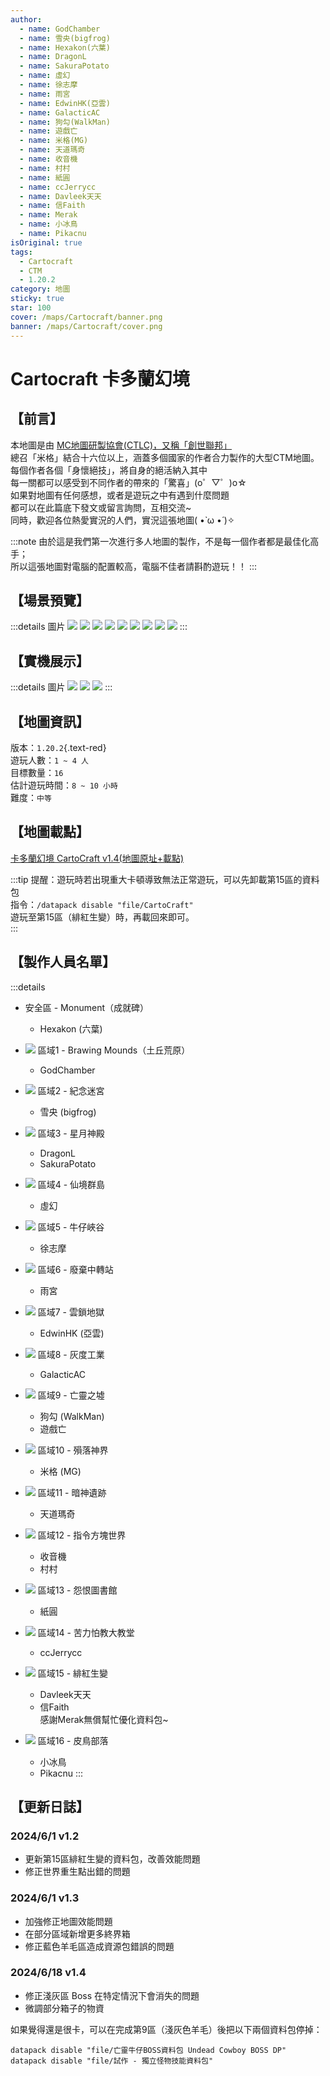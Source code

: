 ```yaml
---
author:
  - name: GodChamber
  - name: 雪央(bigfrog)
  - name: Hexakon(六葉)
  - name: DragonL
  - name: SakuraPotato
  - name: 虛幻
  - name: 徐志摩
  - name: 雨宮
  - name: EdwinHK(亞雲)
  - name: GalacticAC
  - name: 狗勾(WalkMan)
  - name: 遊戲亡
  - name: 米格(MG)
  - name: 天道瑪奇
  - name: 收音機
  - name: 村村
  - name: 紙圓
  - name: ccJerrycc
  - name: Davleek天天
  - name: 信Faith
  - name: Merak
  - name: 小冰鳥
  - name: Pikacnu
isOriginal: true
tags:
  - Cartocraft
  - CTM
  - 1.20.2
category: 地圖
sticky: true
star: 100
cover: /maps/Cartocraft/banner.png
banner: /maps/Cartocraft/cover.png
---
```


# Cartocraft 卡多蘭幻境

## 【前言】

本地圖是由 [MC地圖研製協會(CTLC)，又稱「創世聯邦」](https://discord.gg/UMYxwHyRNE)  
總召「米格」結合十六位以上，涵蓋多個國家的作者合力製作的大型CTM地圖。  
每個作者各個「身懷絕技」，將自身的絕活納入其中  
每一關都可以感受到不同作者的帶來的「驚喜」(o゜▽゜)o☆  
如果對地圖有任何感想，或者是遊玩之中有遇到什麼問題  
都可以在此篇底下發文或留言詢問，互相交流~  
同時，歡迎各位熱愛實況的人們，實況這張地圖( •̀ ω •́ )✧

:::note
由於這是我們第一次進行多人地圖的製作，不是每一個作者都是最佳化高手；  
所以這張地圖對電腦的配置較高，電腦不佳者請斟酌遊玩！！
:::

## 【場景預覽】

:::details 圖片
![](/maps/Cartocraft/scene/0.png)
![](/maps/Cartocraft/scene/1.png)
![](/maps/Cartocraft/scene/2.png)
![](/maps/Cartocraft/scene/3.png)
![](/maps/Cartocraft/scene/4.png)
![](/maps/Cartocraft/scene/5.png)
![](/maps/Cartocraft/scene/6.png)
![](/maps/Cartocraft/scene/7.png)
![](/maps/Cartocraft/scene/8.png)
:::

## 【實機展示】

:::details 圖片
![](/maps/Cartocraft/in-game/0.png)
![](/maps/Cartocraft/in-game/1.png)
![](/maps/Cartocraft/in-game/2.png)
:::

## 【地圖資訊】

版本：`1.20.2`{.text-red}  
遊玩人數：`1 ~ 4 人`  
目標數量：`16`  
估計遊玩時間：`8 ~ 10 小時`  
難度：`中等`  

## 【地圖載點】

[卡多蘭幻境 CartoCraft v1.4(地圖原址+載點)](https://www.mediafire.com/file/4w1k0nim8ce32ur/Cartocraft_卡多蘭幻境_正式版V1.4(地圖%2B材質).zip/file)  

:::tip
提醒：遊玩時若出現重大卡頓導致無法正常遊玩，可以先卸載第15區的資料包  
指令：`/datapack disable "file/CartoCraft"`  
遊玩至第15區（緋紅生變）時，再載回來即可。  
:::

## 【製作人員名單】

<div class="author">

:::details
- 安全區 - Monument（成就碑）
  - Hexakon (六葉)
  
- ![][white-wool] 區域1 - Brawing Mounds（土丘荒原）
  - GodChamber

- ![][orange-wool] 區域2 - 紀念迷宮
  - 雪央 (bigfrog)

- ![][magenta-wool] 區域3 - 星月神殿
  - DragonL
  - SakuraPotato

- ![][light-blue-wool] 區域4 - 仙境群島
  - 虛幻

- ![][yellow-wool] 區域5 - 牛仔峽谷
  - 徐志摩

- ![][lime-wool] 區域6 - 廢棄中轉站
  - 雨宮

- ![][pink-wool] 區域7 - 雲鎖地獄
  - EdwinHK (亞雲)

- ![][gray-wool] 區域8 - 灰度工業
  - GalacticAC

- ![][light-gray-wool] 區域9 - 亡靈之墟
  - 狗勾 (WalkMan)
  - 遊戲亡

- ![][cyan-wool] 區域10 - 殞落神界
  - 米格 (MG) <Badge text="總召" type="tip" />

- ![][purple-wool] 區域11 - 暗神遺跡
  - 天道瑪奇

- ![][blue-wool] 區域12 - 指令方塊世界
  - 收音機
  - 村村

- ![][brown-wool] 區域13 - 怨恨圖書館
  - 紙圓

- ![][green-wool] 區域14 - 苦力怕教大教堂
  - ccJerrycc

- ![][red-wool] 區域15 - 緋紅生變
  - Davleek天天
  - 信Faith  
  感謝Merak無償幫忙優化資料包~

- ![][black-wool] 區域16 - 皮鳥部落
  - 小冰鳥
  - Pikacnu
:::
</div>

## 【更新日誌】

### 2024/6/1 v1.2

- 更新第15區緋紅生變的資料包，改善效能問題
- 修正世界重生點出錯的問題

### 2024/6/1 v1.3

- 加強修正地圖效能問題
- 在部分區域新增更多終界箱
- 修正藍色羊毛區造成資源包錯誤的問題

### 2024/6/18 v1.4

- 修正淺灰區 Boss 在特定情況下會消失的問題
- 微調部分箱子的物資

如果覺得還是很卡，可以在完成第9區（淺灰色羊毛）後把以下兩個資料包停掉：

```mcfunction
datapack disable "file/亡靈牛仔BOSS資料包 Undead Cowboy BOSS DP"
datapack disable "file/試作 - 獨立怪物技能資料包"
```

<style>
  .text-red {
    color: rgb(224, 108, 117);
  }
  .author > .details img {
    width: 18px;
  }
</style>

[white-wool]: https://zh.minecraft.wiki/images/White_Wool_JE2_BE2.png
[orange-wool]: https://zh.minecraft.wiki/images/Orange_Wool_JE3_BE3.png
[magenta-wool]: https://zh.minecraft.wiki/images/Magenta_Wool_JE3_BE3.png
[light-blue-wool]: https://zh.minecraft.wiki/images/Light_Blue_Wool_JE3_BE3.png
[yellow-wool]: https://zh.minecraft.wiki/images/Yellow_Wool_JE3_BE3.png
[Lime-wool]: https://zh.minecraft.wiki/images/Lime_Wool_JE3_BE3.png
[pink-wool]: https://zh.minecraft.wiki/images/Pink_Wool_JE3_BE3.png
[gray-wool]: https://zh.minecraft.wiki/images/Gray_Wool_JE3_BE3.png
[light-gray-wool]: https://zh.minecraft.wiki/images/Light_Gray_Wool_JE3_BE3.png
[cyan-wool]: https://zh.minecraft.wiki/images/Cyan_Wool_JE3_BE3.png
[purple-wool]: https://zh.minecraft.wiki/images/Purple_Wool_JE3_BE3.png
[blue-wool]: https://zh.minecraft.wiki/images/Blue_Wool_JE3_BE3.png
[brown-wool]: https://zh.minecraft.wiki/images/Brown_Wool_JE3_BE3.png
[green-wool]: https://zh.minecraft.wiki/images/Green_Wool_JE3_BE3.png
[red-wool]: https://zh.minecraft.wiki/images/Red_Wool_JE3_BE3.png
[black-wool]: https://zh.minecraft.wiki/images/Black_Wool_JE3_BE3.png

